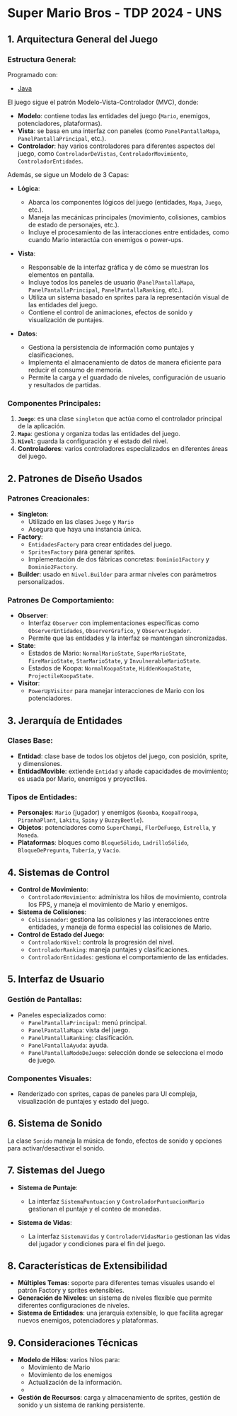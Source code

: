 # **Super Mario Bros - TDP 2024 - UNS**

## 1. Arquitectura General del Juego

### **Estructura General:**
Programado con:
- [Java](https://www.java.com/)

El juego sigue el patrón Modelo-Vista-Controlador (MVC), donde:
- **Modelo**: contiene todas las entidades del juego (`Mario`, enemigos, potenciadores, plataformas).
- **Vista**: se basa en una interfaz con paneles (como `PanelPantallaMapa`, `PanelPantallaPrincipal`, etc.).
- **Controlador**: hay varios controladores para diferentes aspectos del juego, como `ControladorDeVistas`, `ControladorMovimiento`, `ControladorEntidades`.

Además, se sigue un Modelo de 3 Capas:
- **Lógica**:
  - Abarca los componentes lógicos del juego (entidades, `Mapa`, `Juego`, etc.).
  - Maneja las mecánicas principales (movimiento, colisiones, cambios de estado de personajes, etc.).
  - Incluye el procesamiento de las interacciones entre entidades, como cuando Mario interactúa con enemigos o power-ups.
    
- **Vista**:
  - Responsable de la interfaz gráfica y de cómo se muestran los elementos en pantalla.
  - Incluye todos los paneles de usuario (`PanelPantallaMapa`, `PanelPantallaPrincipal`, `PanelPantallaRanking`, etc.).
  - Utiliza un sistema basado en sprites para la representación visual de las entidades del juego.
  - Contiene el control de animaciones, efectos de sonido y visualización de puntajes.
    
- **Datos**:
  - Gestiona la persistencia de información como puntajes y clasificaciones.
  - Implementa el almacenamiento de datos de manera eficiente para reducir el consumo de memoria.
  - Permite la carga y el guardado de niveles, configuración de usuario y resultados de partidas.

### **Componentes Principales:**
1. **`Juego`**: es una clase `singleton` que actúa como el controlador principal de la aplicación.
2. **`Mapa`**: gestiona y organiza todas las entidades del juego.
3. **`Nivel`**: guarda la configuración y el estado del nivel.
4. **Controladores**: varios controladores especializados en diferentes áreas del juego.

## 2. Patrones de Diseño Usados

### **Patrones Creacionales:**
- **Singleton**: 
  - Utilizado en las clases `Juego` y `Mario`
  - Asegura que haya una instancia única.
- **Factory**: 
  - `EntidadesFactory` para crear entidades del juego.
  - `SpritesFactory` para generar sprites.
  - Implementación de dos fábricas concretas: `Dominio1Factory` y `Dominio2Factory`.
- **Builder**: usado en `Nivel.Builder` para armar niveles con parámetros personalizados.

### **Patrones De Comportamiento:**
- **Observer**: 
  - Interfaz `Observer` con implementaciones específicas como `ObserverEntidades`, `ObserverGrafico`, y `ObserverJugador`.
  - Permite que las entidades y la interfaz se mantengan sincronizadas.
- **State**:
  - Estados de Mario: `NormalMarioState`, `SuperMarioState`, `FireMarioState`, `StarMarioState`, y `InvulnerableMarioState`.
  - Estados de Koopa: `NormalKoopaState`, `HiddenKoopaState`, `ProjectileKoopaState`.
- **Visitor**: 
  - `PowerUpVisitor` para manejar interacciones de Mario con los potenciadores.

## 3. Jerarquía de Entidades

### **Clases Base:**
- **Entidad**: clase base de todos los objetos del juego, con posición, sprite, y dimensiones.
- **EntidadMovible**: extiende `Entidad` y añade capacidades de movimiento; es usada por Mario, enemigos y proyectiles.

### **Tipos de Entidades:**
- **Personajes**: `Mario` (jugador) y enemigos (`Goomba`, `KoopaTroopa`, `PiranhaPlant`, `Lakitu`, `Spiny` y `BuzzyBeetle`).
- **Objetos**: potenciadores como `SuperChampi`, `FlorDeFuego`, `Estrella`, y `Moneda`.
- **Plataformas**: bloques como `BloqueSólido`, `LadrilloSólido`, `BloqueDePregunta`, `Tubería`, y `Vacío`.

## 4. Sistemas de Control

- **Control de Movimiento**:
  - `ControladorMovimiento`: administra los hilos de movimiento, controla los FPS, y maneja el movimiento de Mario y enemigos.
- **Sistema de Colisiones**:
  - `Colisionador`: gestiona las colisiones y las interacciones entre entidades, y maneja de forma especial las colisiones de Mario.
- **Control de Estado del Juego**:
  - `ControladorNivel`: controla la progresión del nivel.
  - `ControladorRanking`: maneja puntajes y clasificaciones.
  - `ControladorEntidades`: gestiona el comportamiento de las entidades.

## 5. Interfaz de Usuario

### **Gestión de Pantallas:**
- Paneles especializados como:
  - `PanelPantallaPrincipal`: menú principal.
  - `PanelPantallaMapa`: vista del juego.
  - `PanelPantallaRanking`: clasificación.
  - `PanelPantallaAyuda`: ayuda.
  - `PanelPantallaModoDeJuego`: selección donde se selecciona el modo de juego.

### **Componentes Visuales:**
- Renderizado con sprites, capas de paneles para UI compleja, visualización de puntajes y estado del juego.

## 6. Sistema de Sonido
La clase `Sonido` maneja la música de fondo, efectos de sonido y opciones para activar/desactivar el sonido.

## 7. Sistemas del Juego

- **Sistema de Puntaje**:
  - La interfaz `SistemaPuntuacion` y `ControladorPuntuacionMario` gestionan el puntaje y el conteo de monedas.
  
- **Sistema de Vidas**:
  - La interfaz `SistemaVidas` y `ControladorVidasMario` gestionan las vidas del jugador y condiciones para el fin del juego.

## 8. Características de Extensibilidad

- **Múltiples Temas**: soporte para diferentes temas visuales usando el patrón Factory y sprites extensibles.
- **Generación de Niveles**: un sistema de niveles flexible que permite diferentes configuraciones de niveles.
- **Sistema de Entidades**: una jerarquía extensible, lo que facilita agregar nuevos enemigos, potenciadores y plataformas.

## 9. Consideraciones Técnicas

- **Modelo de Hilos**: varios hilos para:
   - Movimiento de Mario
   - Movimiento de los enemigos 
   - Actualización de la información.
   - 
- **Gestión de Recursos**: carga y almacenamiento de sprites, gestión de sonido y un sistema de ranking persistente. 

